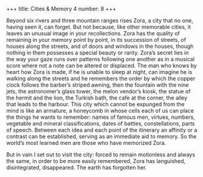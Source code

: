 +++
title: Cities & Memory 4
number: 8
+++

Beyond six rivers and three mountain ranges rises Zora, a city that no one, having seen it, can forget. But not because, like other memorable cities, it leaves an unusual image in your recollections. Zora has the quality of remaining in your memory point by point, in its succession of streets, of houses along the streets, and of doors and windows in the houses, though nothing in them possesses a special beauty or rarity. Zora’s secret lies in the way your gaze runs over patterns following one another as in a musical score where not a note can be altered or displaced. The man who knows by heart how Zora is made, if he is unable to sleep at night, can imagine he is walking along the streets and he remembers the order by which the copper clock follows the barber’s striped awning, then the fountain with the nine jets, the astronomer’s glass tower, the melon vendor’s kiosk, the statue of the hermit and the lion, the Turkish bath, the cafe at the corner, the alley that leads to the harbour. This city which cannot be expunged from the mind is like an armature, a honeycomb in whose cells each of us can place the things he wants to remember: names of famous men, virtues, numbers, vegetable and mineral classifications, dates of battles, constellations, parts of speech. Between each idea and each point of the itinerary an affinity or a contrast can be established, serving as an immediate aid to memory. So the world’s most learned men are those who have memorized Zora.

But in vain I set out to visit the city: forced to remain motionless and always the same, in order to be more easily remembered, Zora has languished, disintegrated, disappeared. The earth has forgotten her.